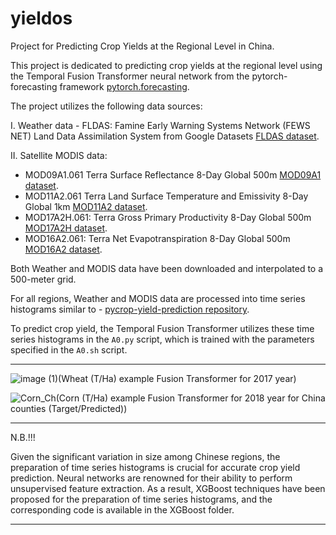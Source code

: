 # yieldos
Project for Predicting Crop Yields at the Regional Level in China.

This project is dedicated to predicting crop yields at the regional level using the Temporal Fusion Transformer neural network from the pytorch-forecasting framework [pytorch.forecasting](https://pytorch-forecasting.readthedocs.io/en/stable/api/pytorch_forecasting.models.temporal_fusion_transformer.TemporalFusionTransformer.html#).

The project utilizes the following data sources:

I. Weather data - FLDAS: Famine Early Warning Systems Network (FEWS NET) Land Data Assimilation System from Google Datasets [FLDAS dataset](https://developers.google.com/earth-engine/datasets/catalog/NASA_FLDAS_NOAH01_C_GL_M_V001).

II. Satellite MODIS data:

   - MOD09A1.061 Terra Surface Reflectance 8-Day Global 500m [MOD09A1 dataset](https://developers.google.com/earth-engine/datasets/catalog/MODIS_061_MOD09A1).
   - MOD11A2.061 Terra Land Surface Temperature and Emissivity 8-Day Global 1km [MOD11A2 dataset](https://developers.google.com/earth-engine/datasets/catalog/MODIS_061_MOD11A2).
   - MOD17A2H.061: Terra Gross Primary Productivity 8-Day Global 500m [MOD17A2H dataset](https://developers.google.com/earth-engine/datasets/catalog/MODIS_061_MOD17A2H).
   - MOD16A2.061: Terra Net Evapotranspiration 8-Day Global 500m [MOD16A2 dataset](https://developers.google.com/earth-engine/datasets/catalog/MODIS_061_MOD16A2).

Both Weather and MODIS data have been downloaded and interpolated to a 500-meter grid.

For all regions, Weather and MODIS data are processed into time series histograms similar to - [pycrop-yield-prediction repository](https://github.com/gabrieltseng/pycrop-yield-prediction).

To predict crop yield, the Temporal Fusion Transformer utilizes these time series histograms in the `A0.py` script, which is trained with the parameters specified in the `A0.sh` script.

***************************************************************************************************

![image (1)](https://github.com/koyacolab/yieldos/assets/115004547/c879907e-9697-499b-b09d-1cbe9cf2c64c)(Wheat (T/Ha) example Fusion Transformer for 2017 year)

![Corn_Ch](https://github.com/koyacolab/yieldos/assets/115004547/a80bb5d1-a10b-43f3-805a-f596482ab265)(Corn (T/Ha) example Fusion Transformer for 2018 year for China counties (Target/Predicted))

***************************************************************************************************

N.B.!!!

Given the significant variation in size among Chinese regions, the preparation of time series histograms is crucial for accurate crop yield prediction. Neural networks are renowned for their ability to perform unsupervised feature extraction. As a result, XGBoost techniques have been proposed for the preparation of time series histograms, and the corresponding code is available in the XGBoost folder.

***************************************************************************************************
